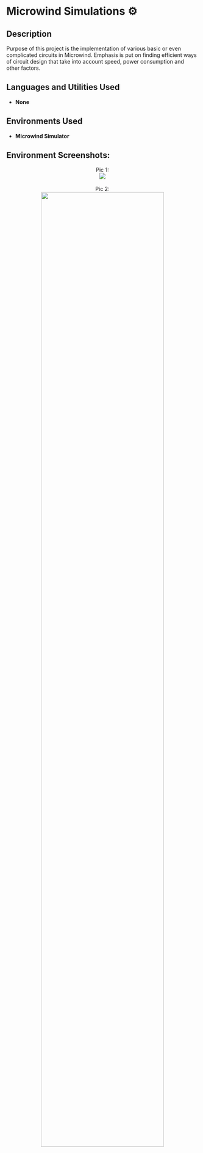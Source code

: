<h1>Microwind Simulations  ⚙️</h1> 

 

<h2>Description</h2>
Purpose of this project is the implementation of various basic or even complicated circuits in Microwind. Emphasis is put on finding efficient ways of circuit design that take into account speed, power consumption and other factors.
<br />


<h2>Languages and Utilities Used</h2>

- <b>None</b> 


<h2>Environments Used </h2>

- <b>Microwind Simulator</b> 

<h2>Environment Screenshots:</h2>

<p align="center">
Pic 1: <br/>
<img src="https://imgur.com/Z8y9fKe.png"/>
<br />
<br />
Pic 2: <br/>
<img src="https://imgur.com/FF5JzBL.png" height="80%" width="80%" />
<br />
<br />

</p>

<!--
 ```diff
- text in red
+ text in green
! text in orange
# text in gray
@@ text in purple (and bold)@@
```
--!>
